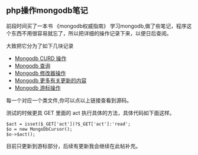 php操作mongodb笔记
-----
前段时间买了一本书 《mongodb权威指南》 学习mongodb,做了些笔记，程序这个东西不用很容易就忘了，所以把详细的操作记录下来，以便日后查阅。

大致把它分为了如下几块记录
* [Mongodb CURD 操作](https://github.com/zhengyin/blog/blob/master/code/php-mongo/curd.php)
* [Mongodb 查询](https://github.com/zhengyin/blog/blob/master/code/php-mongo/find.php)
* [Mongodb 修改器操作](https://github.com/zhengyin/blog/blob/master/code/php-mongo/modify.php)
* [Mongodb 更多有关更新的内容](https://github.com/zhengyin/blog/blob/master/code/php-mongo/update.php)
* [Mongodb 游标操作](https://github.com/zhengyin/blog/blob/master/code/php-mongo/cursor.php)

每一个对应一个类文件,你可以点以上链接查看到源码。

测试的时候更具 GET 里面的 act 执行具体的方法，具体代码如下面这样。

	$act = isset($_GET['act'])?$_GET['act']:'read';
	$o = new MongoDbCursor();
	$o->$act();

目前只更新到游标部分，后续有更新我会继续在此帖补充。
